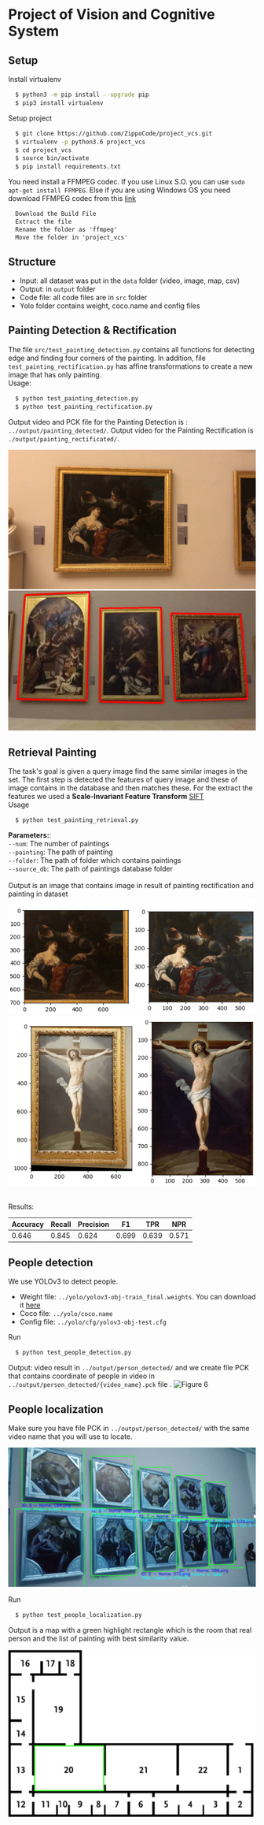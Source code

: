 # Project of Vision and Cognitive System

## Setup
  Install virtualenv
```bash
  $ python3 -m pip install --upgrade pip
  $ pip3 install virtualenv
```

  Setup project
``` bash
  $ git clone https://github.com/ZippoCode/project_vcs.git
  $ virtualenv -p python3.6 project_vcs
  $ cd project_vcs
  $ source bin/activate
  $ pip install requirements.txt 
```

You need install a FFMPEG codec. If you use Linux S.O. you can use ``` sudo apt-get install FFMPEG ```.
Else if you are using Windows OS you need download FFMPEG codec from this [link](https://ottverse.com/ffmpeg-builds/)
``` 
  Download the Build File
  Extract the file
  Rename the folder as 'ffmpeg'
  Move the folder in 'project_vcs'
```

## Structure
* Input: all dataset was put in the `data` folder (video, image, map, csv)
* Output: in `output` folder
* Code file: all code files are in `src` folder
* Yolo folder contains weight, coco.name and config files


## Painting Detection & Rectification
The file `src/test_painting_detection.py` contains all functions for detecting edge and finding four corners of the painting.
In addition, file `test_painting_rectification.py` has affine transformations to create a new image that has only painting. <br>Usage:<br/>
```bash
  $ python test_painting_detection.py
  $ python test_painting_rectification.py
```
  Output video and PCK file for the Painting Detection is : `../output/painting_detected/`.
  Output video for the Painting Rectification is `./output/painting_rectificated/`.
  
![Figure 1](https://github.com/ZippoCode/project_vcs/blob/master/image_results/original_frame_1.png)
![Figure 2](https://github.com/ZippoCode/project_vcs/blob/master/image_results/painting_detection.png)

## Retrieval Painting
The task's goal is given a query image find the same similar images in the set. The first step is detected the features of query image and these of image contains in the database and then matches these. 
For the extract the features we used a **Scale-Invariant Feature Transform** [SIFT](https://docs.opencv.org/master/da/df5/tutorial_py_sift_intro.html)
<br/>Usage
```bash
  $ python test_painting_retrieval.py
```
**Parameters:**:  
`--num`: The number of paintings<br/>
`--painting`: The path of painting<br/>
`--folder`: The path of folder which contains paintings<br/>
`--source_db`: The path of paintings database folder<br/>
<br/>
Output is an image that contains image in result of painting rectification and painting in dataset<br/>
![Figure 5](https://github.com/ZippoCode/project_vcs/blob/master/image_results/painting_retrieval_1.png)
![Figure 6](https://github.com/ZippoCode/project_vcs/blob/master/image_results/painting_retrieval_2.png)

<br>Results:<br/>

| Accuracy  |  Recall   | Precision | F1        |   TPR       |   NPR    |   
| --------- | --------- | --------- | --------- | ---------   |----------|
| 0.646     | 0.845     | 0.624     | 0.699     | 0.639       |  0.571   |

## People detection
We use YOLOv3 to detect people.
  * Weight file: `../yolo/yolov3-obj-train_final.weights`. You can download it [here](https://drive.google.com/file/d/1bkADs1lT8ayXwDwYnS1rU0Nz8rmTNmOt/view?usp=sharing)
  * Coco file: `../yolo/coco.name`
  * Config file: `../yolo/cfg/yolov3-obj-test.cfg`

Run
```bash
  $ python test_people_detection.py
```
  Output: video result in `../output/person_detected/` and we create file PCK that contains coordinate of people in video in `../output/person_detected/{video_name}.pck` file .
![Figure 6](https://github.com/ZippoCode/project_vcs/blob/master/image_results/yolov3.png)

## People localization
Make sure you have file PCK in `../output/person_detected/` with the same video name that you will use to locate.

![Figure 7](https://github.com/ZippoCode/project_vcs/blob/master/image_results/painting_location.png)

Run
```bash
  $ python test_people_localization.py 
```
Output is a map with a green highlight rectangle which is the room that real person and the list of painting with best similarity value.

![Figure 8](https://github.com/ZippoCode/project_vcs/blob/master/image_results/map.png)
